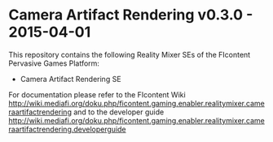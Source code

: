 Camera Artifact Rendering v0.3.0 - 2015-04-01
=============================================================
This repository contains the following Reality Mixer SEs of the FIcontent Pervasive Games Platform:
  * Camera Artifact Rendering SE 
  
For documentation please refer to the FIcontent Wiki http://wiki.mediafi.org/doku.php/ficontent.gaming.enabler.realitymixer.cameraartifactrendering and to the developer guide http://wiki.mediafi.org/doku.php/ficontent.gaming.enabler.realitymixer.cameraartifactrendering.developerguide


